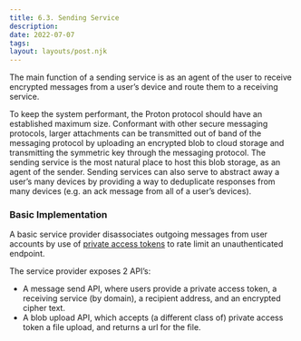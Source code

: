 ```yaml
---
title: 6.3. Sending Service
description: 
date: 2022-07-07
tags:
layout: layouts/post.njk
---
```


The main function of a sending service is as an agent of the user to receive encrypted messages from a user’s device and route them to a receiving service.

To keep the system performant, the Proton protocol should have an established maximum size. Conformant with other secure messaging protocols, larger attachments can be transmitted out of band of the messaging protocol by uploading an encrypted blob to cloud storage and transmitting the symmetric key through the messaging protocol. The sending service is the most natural place to host this blob storage, as an agent of the sender. Sending services can also serve to abstract away a user’s many devices by providing a way to deduplicate responses from many devices (e.g. an ack message from all of a user’s devices).  
### Basic Implementation
A basic service provider disassociates outgoing messages from user accounts by use of [private access tokens](https://blog.cloudflare.com/eliminating-captchas-on-iphones-and-macs-using-new-standard/) to rate limit an unauthenticated endpoint.

The service provider exposes 2 API’s:
- A message send API, where users provide a private access token, a receiving service (by domain), a recipient address, and an encrypted cipher text.
- A blob upload API, which accepts (a different class of) private access token a file upload, and returns a url for the file.
